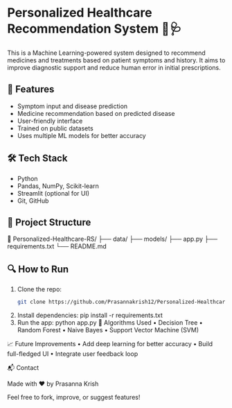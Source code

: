 # Personalized Healthcare Recommendation System 💊🩺

This is a Machine Learning-powered system designed to recommend medicines and treatments based on patient symptoms and history. It aims to improve diagnostic support and reduce human error in initial prescriptions.

## 🚀 Features
- Symptom input and disease prediction
- Medicine recommendation based on predicted disease
- User-friendly interface
- Trained on public datasets
- Uses multiple ML models for better accuracy

## 🛠️ Tech Stack
- Python
- Pandas, NumPy, Scikit-learn
- Streamlit (optional for UI)
- Git, GitHub

## 📂 Project Structure
📁 Personalized-Healthcare-RS/
├── data/
├── models/
├── app.py
├── requirements.txt
└── README.md
## 🔍 How to Run

1. Clone the repo:
   ```bash
   git clone https://github.com/Prasannakrish12/Personalized-Healthcare-Recommendation-System.git
2.	Install dependencies:
   pip install -r requirements.txt
3.	Run the app:
   python app.py
🤖 Algorithms Used
	•	Decision Tree
	•	Random Forest
	•	Naive Bayes
	•	Support Vector Machine (SVM)

📈 Future Improvements
	•	Add deep learning for better accuracy
	•	Build full-fledged UI
	•	Integrate user feedback loop

📬 Contact

Made with ❤️ by Prasanna Krish

Feel free to fork, improve, or suggest features!

